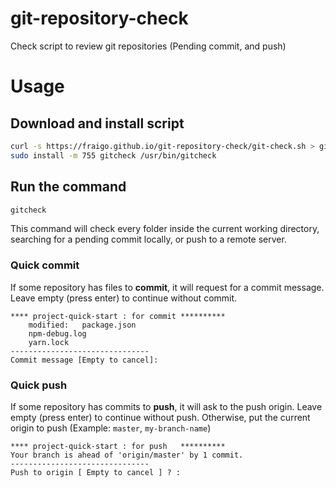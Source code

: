 # git-repository-check
Check script to review git repositories (Pending commit, and push)

# Usage

## Download and install script

```bash
curl -s https://fraigo.github.io/git-repository-check/git-check.sh > gitcheck
sudo install -m 755 gitcheck /usr/bin/gitcheck
```

## Run the command

```bash
gitcheck
```

This command will check every folder inside the current working directory, searching for a pending commit locally, or push to a remote server.

### Quick commit

If some repository has files to **commit**, it will request for a commit message. Leave empty (press enter) to continue without commit.


```
**** project-quick-start : for commit **********
	modified:   package.json
	npm-debug.log
	yarn.lock
-------------------------------
Commit message [Empty to cancel]: 
```

### Quick push

If some repository has commits to **push**, it will ask to the push origin. Leave empty (press enter) to continue without push. Otherwise, put the current origin to push (Example: `master`, `my-branch-name`)

```
**** project-quick-start : for push   **********
Your branch is ahead of 'origin/master' by 1 commit.
-------------------------------
Push to origin [ Empty to cancel ] ? :
```
